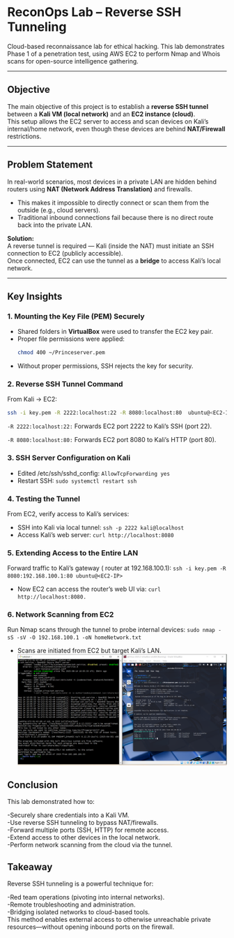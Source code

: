 # ReconOps Lab – Reverse SSH Tunneling
Cloud-based reconnaissance lab for ethical hacking. This lab demonstrates Phase 1  of a penetration test, using AWS EC2 to perform Nmap and Whois scans for open-source intelligence gathering. 

---

## Objective
The main objective of this project is to establish a **reverse SSH tunnel** between a **Kali VM (local network)** and an **EC2 instance (cloud)**.  
This setup allows the EC2 server to access and scan devices on Kali’s internal/home network, even though these devices are behind **NAT/Firewall** restrictions.

---

## Problem Statement
In real-world scenarios, most devices in a private LAN are hidden behind routers using **NAT (Network Address Translation)** and firewalls.

- This makes it impossible to directly connect or scan them from the outside (e.g., cloud servers).    
- Traditional inbound connections fail because there is no direct route back into the private LAN.  

**Solution:**  
A reverse tunnel is required — Kali (inside the NAT) must initiate an SSH connection to EC2 (publicly accessible).  
Once connected, EC2 can use the tunnel as a **bridge** to access Kali’s local network.

---

##  Key Insights

### 1. Mounting the Key File (PEM) Securely
- Shared folders in **VirtualBox** were used to transfer the EC2 key pair.  
- Proper file permissions were applied:
  ```bash
  chmod 400 ~/Princeserver.pem
  ```
- Without proper permissions, SSH rejects the key for security.

### 2. Reverse SSH Tunnel Command
From Kali → EC2:
```bash 
ssh -i key.pem -R 2222:localhost:22 -R 8080:localhost:80  ubuntu@<EC2-IP>
```
`-R 2222:localhost:22:` Forwards EC2 port 2222 to Kali’s SSH (port 22).  

`-R 8080:localhost:80:` Forwards EC2 port 8080 to Kali’s HTTP (port 80).

### 3. SSH Server Configuration on Kali
- Edited /etc/ssh/sshd_config: `AllowTcpForwarding yes`
- Restart SSH:
`sudo systemctl restart ssh`

### 4. Testing the Tunnel
From EC2, verify access to Kali’s services:

- SSH into Kali via local tunnel: `ssh -p 2222 kali@localhost`
- Access Kali’s web server: `curl http://localhost:8080`

### 5. Extending Access to the Entire LAN
Forward traffic to Kali’s gateway ( router at 192.168.100.1):
`ssh -i key.pem -R 8080:192.168.100.1:80 ubuntu@<EC2-IP>`
- Now EC2 can access the router’s web UI via:
`curl http://localhost:8080.`

### 6. Network Scanning from EC2
Run Nmap scans through the tunnel to probe internal devices:
`sudo nmap -sS -sV -O 192.168.100.1 -oN homeNetwork.txt`
- Scans are initiated from EC2 but target Kali’s LAN.
![EC2](EC2_tunnel_SSH.png)

## Conclusion
This lab demonstrated how to:

-Securely share credentials into a Kali VM.  
-Use reverse SSH tunneling to bypass NAT/firewalls.  
-Forward multiple ports (SSH, HTTP) for remote access.  
-Extend access to other devices in the local network.  
-Perform network scanning from the cloud via the tunnel.  

 ## Takeaway
Reverse SSH tunneling is a powerful technique for:

-Red team operations (pivoting into internal networks).  
-Remote troubleshooting and administration.  
-Bridging isolated networks to cloud-based tools.  
This method enables external access to otherwise unreachable private resources—without opening inbound ports on the firewall.
